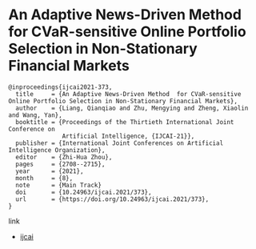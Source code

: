 # An Adaptive News-Driven Method for CVaR-sensitive Online Portfolio Selection in Non-Stationary Financial Markets
```
@inproceedings{ijcai2021-373,
  title     = {An Adaptive News-Driven Method  for CVaR-sensitive Online Portfolio Selection in Non-Stationary Financial Markets},
  author    = {Liang, Qianqiao and Zhu, Mengying and Zheng, Xiaolin and Wang, Yan},
  booktitle = {Proceedings of the Thirtieth International Joint Conference on
               Artificial Intelligence, {IJCAI-21}},
  publisher = {International Joint Conferences on Artificial Intelligence Organization},
  editor    = {Zhi-Hua Zhou},
  pages     = {2708--2715},
  year      = {2021},
  month     = {8},
  note      = {Main Track}
  doi       = {10.24963/ijcai.2021/373},
  url       = {https://doi.org/10.24963/ijcai.2021/373},
}
```
link
- [ijcai](https://www.ijcai.org/proceedings/2021/0373.pdf)